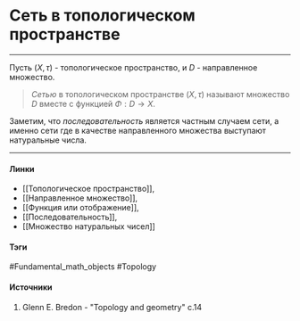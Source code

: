 # Сеть в топологическом пространстве
***
Пусть $(X,\tau)$ - топологическое пространство, и $D$ - направленное множество.
> *Сетью* в топологическом пространстве $(X,\tau)$ называют множество $D$ вместе с функцией $\Phi:D\to X$.

Заметим, что *последовательность* является частным случаем сети, а именно сети где в качестве направленного множества выступают натуральные числа.
***
#### Линки
- [[Топологическое пространство]],
- [[Направленное множество]],
- [[Функция или отображение]],
- [[Последовательность]],
- [[Множество натуральных чисел]]
#### Тэги
 #Fundamental_math_objects 
 #Topology 
#### Источники
1. Glenn E. Bredon - "Topology and geometry" c.14